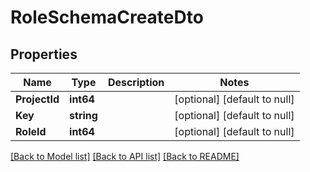 # RoleSchemaCreateDto

## Properties
Name | Type | Description | Notes
------------ | ------------- | ------------- | -------------
**ProjectId** | **int64** |  | [optional] [default to null]
**Key** | **string** |  | [optional] [default to null]
**RoleId** | **int64** |  | [optional] [default to null]

[[Back to Model list]](../README.md#documentation-for-models) [[Back to API list]](../README.md#documentation-for-api-endpoints) [[Back to README]](../README.md)

